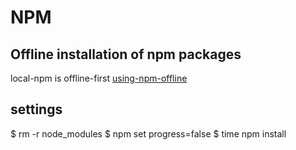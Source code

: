 # NPM

## Offline installation of npm packages
local-npm is offline-first
[using-npm-offline](https://addyosmani.com/blog/using-npm-offline/)

## settings
$ rm -r node_modules
$ npm set progress=false
$ time npm install